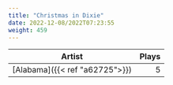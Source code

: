 ```yaml
---
title: "Christmas in Dixie"
date: 2022-12-08/2022T07:23:55
weight: 459
---
```




 Artist | Plays 
----- | -----:
[Alabama]({{< ref "a62725">}}) | 5
